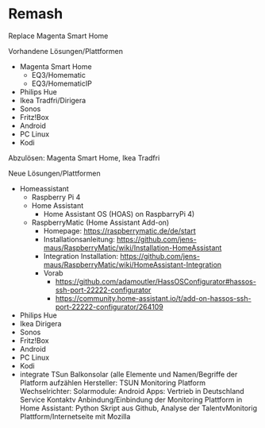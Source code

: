 # Remash
Replace Magenta Smart Home

Vorhandene Lösungen/Plattformen
- Magenta Smart Home
  - EQ3/Homematic
  - EQ3/HomematicIP
- Philips Hue
- Ikea Tradfri/Dirigera
- Sonos
- Fritz!Box
- Android
- PC Linux
- Kodi

Abzulösen: Magenta Smart Home, Ikea Tradfri

Neue Lösungen/Plattformen
- Homeassistant
  - Raspberry Pi 4
  - Home Assistant
    - Home Assistant OS (HOAS) on RaspbarryPi 4)
  - RaspberryMatic (Home Assistant Add-on)
    - Homepage: https://raspberrymatic.de/de/start
    - Installationsanleitung: https://github.com/jens-maus/RaspberryMatic/wiki/Installation-HomeAssistant 
    - Integration Installation: https://github.com/jens-maus/RaspberryMatic/wiki/HomeAssistant-Integration
    - Vorab 
      - https://github.com/adamoutler/HassOSConfigurator#hassos-ssh-port-22222-configurator
      - https://community.home-assistant.io/t/add-on-hassos-ssh-port-22222-configurator/264109
- Philips Hue
- Ikea Dirigera
- Sonos
- Fritz!Box
- Android
- PC Linux
- Kodi
- integrate TSun Balkonsolar (alle Elemente und Namen/Begriffe der Platform aufzählen 
Hersteller: TSUN
Monitoring Platform
Wechselrichter:
Solarmodule:
Android Apps:
Vertrieb in Deutschland
Service Kontaktv
Anbindung/Einbindung der Monitoring Plattform in Home Assistant: Python Skript aus Github, Analyse der TalentvMonitorig Plattform/Internetseite mit Mozilla



